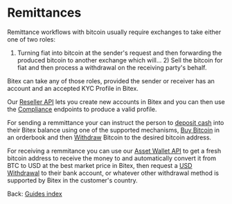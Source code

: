 
# Remittances

Remittance workflows with bitcoin usually require exchanges to take either one of two roles:

1) Turning fiat into bitcoin at the sender's request and then forwarding the produced bitcoin to another exchange which will... 2) Sell the bitcoin for fiat and then process a withdrawal on the receiving party's behalf.

Bitex can take any of those roles, provided the sender or receiver has an account and an accepted KYC Profile in Bitex.

Our [Reseller API](https://bitex.la/developers#resellers) lets you create new accounts in Bitex and you can then use the [Compliance](https://developers.bitex.la/?version=latest#ebab700c-cb60-4954-907a-9dd1f067d6ed) endpoints to produce a valid profile.

For sending a remmittance your can instruct the person to [deposit cash](https://developers.bitex.la/?version=latest#7345f816-e2db-4a29-b9d2-8c9d8e432a82) into their Bitex balance using one of the supported mechanisms, [Buy Bitcoin](https://developers.bitex.la/?version=latest#5485d842-a27f-4871-8fce-5b5a225caf96) in an orderbook and then [Withdraw](https://developers.bitex.la/?version=latest#34d649b4-9fff-4ad8-97ea-bfd469e519dd) Bitcoin to the desired bitcoin address.

For receiving a remmitance you can use our [Asset Wallet API](https://developers.bitex.la/?version=latest#abea0469-f651-460b-ba60-352fa673783b) to get a fresh bitcoin address to receive the money to and automatically convert it from BTC to USD at the best market price in Bitex, then request a [USD Withdrawal](https://developers.bitex.la/?version=latest#884c4e07-faa6-4471-9d88-5f913c721b88) to their bank account, or whatever other withdrawal method is supported by Bitex in the customer's country.

<div class="footer-nav">
  <span>
    Back:
    <a href="/">Guides index</a>
  </span>
</div>